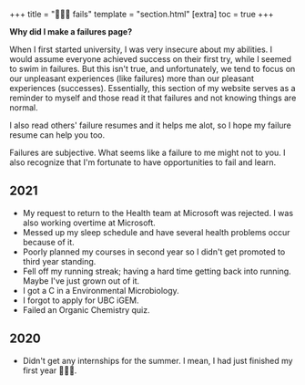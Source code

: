 +++
title = "🤷🏻‍♀️ fails"
template = "section.html"
[extra]
toc = true
+++

**Why did I make a failures page?**

When I first started university, I was very insecure about my abilities. I would assume everyone achieved success on their first try, while I seemed to swim in failures. But this isn't true, and unfortunately, we tend to focus on our unpleasant experiences (like failures) more than our pleasant experiences (successes). Essentially, this section of my website serves as a reminder to myself and those read it that failures and not knowing things are normal.

I also read others' failure resumes and it helps me alot, so I hope my failure resume can help you too.

Failures are subjective. What seems like a failure to me might not to you. I also recognize that I'm fortunate to have opportunities to fail and learn.

## 2021
- My request to return to the Health team at Microsoft was rejected. I was also working overtime at Microsoft.
- Messed up my sleep schedule and have several health problems occur because of it.
- Poorly planned my courses in second year so I didn't get promoted to third year standing.
- Fell off my running streak; having a hard time getting back into running. Maybe I've just grown out of it.
- I got a C in a Environmental Microbiology.
- I forgot to apply for UBC iGEM.
- Failed an Organic Chemistry quiz.

## 2020
- Didn't get any internships for the summer. I mean, I had just finished my first year 🤷🏻‍♀️.